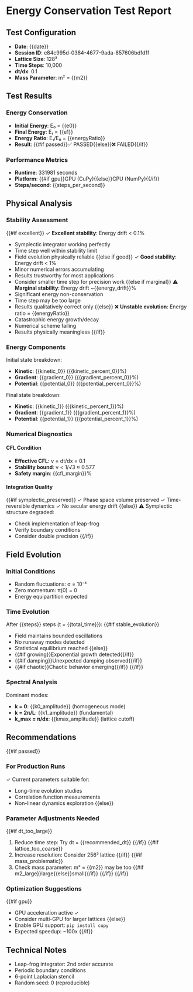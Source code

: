 # Energy Conservation Test Report

## Test Configuration
- **Date**: {{date}}
- **Session ID**: e84c995d-0384-4677-9ada-857606bdfd1f
- **Lattice Size**: 128³
- **Time Steps**: 10,000
- **dt/dx**: 0.1
- **Mass Parameter**: m² = {{m2}}

## Test Results

### Energy Conservation
- **Initial Energy**: E₀ = {{e0}}
- **Final Energy**: E₁ = {{e1}}
- **Energy Ratio**: E₁/E₀ = {{energyRatio}}
- **Result**: {{#if passed}}✅ PASSED{{else}}❌ FAILED{{/if}}

### Performance Metrics
- **Runtime**: 331981 seconds
- **Platform**: {{#if gpu}}GPU (CuPy){{else}}CPU (NumPy){{/if}}
- **Steps/second**: {{steps_per_second}}

## Physical Analysis

### Stability Assessment
{{#if excellent}}
✓ **Excellent stability**: Energy drift < 0.1%
- Symplectic integrator working perfectly
- Time step well within stability limit
- Field evolution physically reliable
{{else if good}}
✓ **Good stability**: Energy drift < 1%
- Minor numerical errors accumulating
- Results trustworthy for most applications
- Consider smaller time step for precision work
{{else if marginal}}
⚠️ **Marginal stability**: Energy drift ~{{energy_drift}}%
- Significant energy non-conservation
- Time step may be too large
- Results qualitatively correct only
{{else}}
❌ **Unstable evolution**: Energy ratio = {{energyRatio}}
- Catastrophic energy growth/decay
- Numerical scheme failing
- Results physically meaningless
{{/if}}

### Energy Components
Initial state breakdown:
- **Kinetic**: {{kinetic_0}} ({{kinetic_percent_0}}%)
- **Gradient**: {{gradient_0}} ({{gradient_percent_0}}%)
- **Potential**: {{potential_0}} ({{potential_percent_0}}%)

Final state breakdown:
- **Kinetic**: {{kinetic_1}} ({{kinetic_percent_1}}%)
- **Gradient**: {{gradient_1}} ({{gradient_percent_1}}%)
- **Potential**: {{potential_1}} ({{potential_percent_1}}%)

### Numerical Diagnostics

#### CFL Condition
- **Effective CFL**: ν = dt/dx = 0.1
- **Stability bound**: ν < 1/√3 ≈ 0.577
- **Safety margin**: {{cfl_margin}}%

#### Integration Quality
{{#if symplectic_preserved}}
✓ Phase space volume preserved
✓ Time-reversible dynamics
✓ No secular energy drift
{{else}}
⚠️ Symplectic structure degraded:
- Check implementation of leap-frog
- Verify boundary conditions
- Consider double precision
{{/if}}

## Field Evolution

### Initial Conditions
- Random fluctuations: σ = 10⁻⁴
- Zero momentum: π(0) = 0
- Energy equipartition expected

### Time Evolution
After {{steps}} steps (t = {{total_time}}):
{{#if stable_evolution}}
- Field maintains bounded oscillations
- No runaway modes detected
- Statistical equilibrium reached
{{else}}
- {{#if growing}}Exponential growth detected{{/if}}
- {{#if damping}}Unexpected damping observed{{/if}}
- {{#if chaotic}}Chaotic behavior emerging{{/if}}
{{/if}}

### Spectral Analysis
Dominant modes:
- **k = 0**: {{k0_amplitude}} (homogeneous mode)
- **k = 2π/L**: {{k1_amplitude}} (fundamental)
- **k_max = π/dx**: {{kmax_amplitude}} (lattice cutoff)

## Recommendations

{{#if passed}}
### For Production Runs
✓ Current parameters suitable for:
- Long-time evolution studies
- Correlation function measurements
- Non-linear dynamics exploration
{{else}}
### Parameter Adjustments Needed
{{#if dt_too_large}}
1. Reduce time step: Try dt = {{recommended_dt}}
{{/if}}
{{#if lattice_too_coarse}}
2. Increase resolution: Consider 256³ lattice
{{/if}}
{{#if mass_problematic}}
3. Check mass parameter: m² = {{m2}} may be too {{#if m2_large}}large{{else}}small{{/if}}
{{/if}}
{{/if}}

### Optimization Suggestions
{{#if gpu}}
- GPU acceleration active ✓
- Consider multi-GPU for larger lattices
{{else}}
- Enable GPU support: `pip install cupy`
- Expected speedup: ~100x
{{/if}}

## Technical Notes
- Leap-frog integrator: 2nd order accurate
- Periodic boundary conditions
- 6-point Laplacian stencil
- Random seed: 0 (reproducible)
